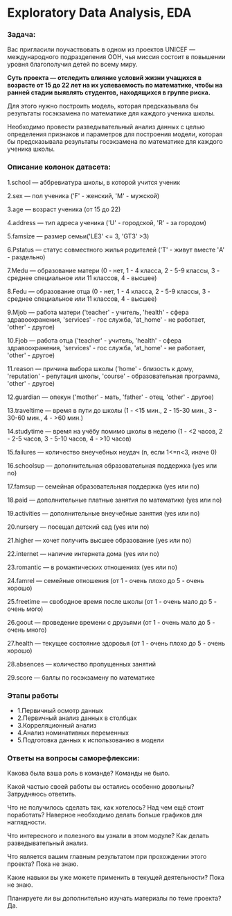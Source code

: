 # Exploratory Data Analysis, EDA

### Задача:
Вас пригласили поучаствовать в одном из проектов UNICEF — международного подразделения ООН, чья миссия состоит в 
повышении уровня благополучия детей по всему миру. 

**Суть проекта — отследить влияние условий жизни учащихся в возрасте от 15 до 22 лет на их успеваемость по 
математике, чтобы на ранней стадии выявлять студентов, находящихся в группе риска.**

Для этого нужно построить модель, которая предсказывала бы результаты госэкзамена по математике для каждого ученика школы.

Необходимо провести разведывательный анализ данных с целью определения признаков и параметров для построения модели, которая бы предсказывала результаты госэкзамена по математике для каждого ученика школы.

### Опиcание колонок датасета:
1.school — аббревиатура школы, в которой учится ученик

2.sex — пол ученика ('F' - женский, 'M' - мужской)

3.age — возраст ученика (от 15 до 22)

4.address — тип адреса ученика ('U' - городской, 'R' - за городом)

5.famsize — размер семьи('LE3' <= 3, 'GT3' >3)

6.Pstatus — статус совместного жилья родителей ('T' - живут вместе 'A' - раздельно)

7.Medu — образование матери (0 - нет, 1 - 4 класса, 2 - 5-9 классы, 3 - среднее специальное или 11 классов, 4 - высшее)

8.Fedu — образование отца (0 - нет, 1 - 4 класса, 2 - 5-9 классы, 3 - среднее специальное или 11 классов, 4 - высшее)

9.Mjob — работа матери ('teacher' - учитель, 'health' - сфера здравоохранения, 'services' - гос служба, 'at_home' - не 
работает, 'other' - другое)

10.Fjob — работа отца ('teacher' - учитель, 'health' - сфера здравоохранения, 'services' - гос служба, 'at_home' - не 
работает, 'other' - другое)

11.reason — причина выбора школы ('home' - близость к дому, 'reputation' - репутация школы, 'course' - образовательная 
программа, 'other' - другое)

12.guardian — опекун ('mother' - мать, 'father' - отец, 'other' - другое)

13.traveltime — время в пути до школы (1 - <15 мин., 2 - 15-30 мин., 3 - 30-60 мин., 4 - >60 мин.)

14.studytime — время на учёбу помимо школы в неделю (1 - <2 часов, 2 - 2-5 часов, 3 - 5-10 часов, 4 - >10 часов)

15.failures — количество внеучебных неудач (n, если 1<=n<3, иначе 0)

16.schoolsup — дополнительная образовательная поддержка (yes или no)

17.famsup — семейная образовательная поддержка (yes или no)

18.paid — дополнительные платные занятия по математике (yes или no)

19.activities — дополнительные внеучебные занятия (yes или no)

20.nursery — посещал детский сад (yes или no)

21.higher — хочет получить высшее образование (yes или no)

22.internet — наличие интернета дома (yes или no)

23.romantic — в романтических отношениях (yes или no)

24.famrel — семейные отношения (от 1 - очень плохо до 5 - очень хорошо)

25.freetime — свободное время после школы (от 1 - очень мало до 5 - очень мого)

26.goout — проведение времени с друзьями (от 1 - очень мало до 5 - очень много)

27.health — текущее состояние здоровья (от 1 - очень плохо до 5 - очень хорошо)

28.absences — количество пропущенных занятий

29.score — баллы по госэкзамену по математике

### Этапы работы
+ 1.Первичный осмотр данных
+ 2.Первичный анализ данных в столбцах
+ 3.Корреляционный анализ
+ 4.Анализ номинативных переменных
+ 5.Подготовка данных к использованию в модели

### Ответы на вопросы саморефлексии:
Какова была ваша роль в команде?
Команды не было.

Какой частью своей работы вы остались особенно довольны?
Затрудняюсь ответить.

Что не получилось сделать так, как хотелось? Над чем ещё стоит поработать?
Наверное необходимо делать больше графиков для наглядности.

Что интересного и полезного вы узнали в этом модуле?
Как делать разведывательный анализ.

Что является вашим главным результатом при прохождении этого проекта?
Пока не знаю.

Какие навыки вы уже можете применить в текущей деятельности?
Пока не знаю.

Планируете ли вы дополнительно изучать материалы по теме проекта?
Да.
